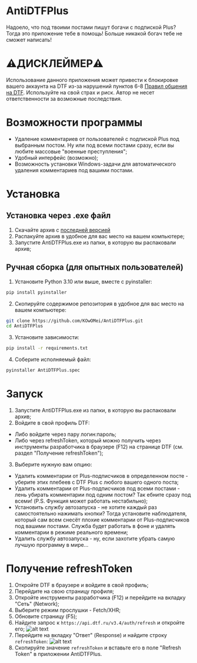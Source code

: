 # AntiDTFPlus
Надоело, что под твоими постами пишут богачи с подпиской Plus? Тогда это приложение тебе в помощь! Больше никакой богач тебе не сможет написать!

# ⚠️ДИСКЛЕЙМЕР⚠️
Использование данного приложения может привести к блокировке вашего аккаунта на DTF из-за нарушений пунктов 6-8 [Правил общения на DTF](https://dtf.ru/rules). Используйте на свой страх и риск. Автор не несет ответственности за возможные последствия.

# Возможности программы
- Удаление комментариев от пользователей с подпиской Plus под выбранным постом. Ну или под всеми постами сразу, если вы любите массовые "военные преступления";
- Удобный интерфейс (возможно);
- Возможность установки Windows-задачи для автоматического удаления комментариев под вашими постами.

# Установка
## Установка через .exe файл
1. Скачайте архив с [последней версией](https://github.com/KOwOMei/AntiDTFPlus/releases/latest/download/AntiDTFPlus.exe)
2. Распакуйте архив в удобное для вас место на вашем компьютере;
3. Запустите AntiDTFPlus.exe из папки, в которую вы распаковали архив;

## Ручная сборка (для опытных пользователей)
1. Установите Python 3.10 или выше, вместе с pyinstaller:
```bash
pip install pyinstaller
```
2. Скопируйте содержимое репозитория в удобное для вас место на вашем компьютере:
```bash
git clone https://github.com/KOwOMei/AntiDTFPlus.git
cd AntiDTFPlus
```
3. Установите зависимости:
```bash
pip install -r requirements.txt
```
4. Соберите исполняемый файл:
```bash
pyinstaller AntiDTFPlus.spec
```

# Запуск
1. Запустите AntiDTFPlus.exe из папки, в которую вы распаковали архив;
2. Войдите в свой профиль DTF:
* Либо войдите через пару логин:пароль;
* Либо через refreshToken, который можно получить через инструменты разработчика в браузере (F12) на странице DTF (см. раздел "Получение refreshToken");
3. Выберите нужную вам опцию:
* Удалить комментарии от Plus-подписчиков в определенном посте - уберите этих плебеев с DTF Plus c любого вашего одного поста;
* Удалить комментарии от Plus-подписчиков под всеми постами - лень убирать комментарии под одним постом? Так ебните сразу под всеми! (P.S. Функция может работать нестабильно);
* Установить службу автозапуска - не хотите каждый раз самостоятельно нажимать кнопки? Тогда установите наблюдателя, который сам всем снесёт плохие комментарии от Plus-подписчиков под вашими постами. Служба будет работать в фоне и удалять комментарии в режиме реального времени;
* Удалить службу автозапуска - ну, если захотите убрать самую лучшую программу в мире...

# Получение refreshToken
1. Откройте DTF в браузере и войдите в свой профиль;
2. Перейдите на свою страницу профиля;
3. Откройте инструменты разработчика (F12) и перейдите на вкладку "Сеть" (Network);
4. Выберите режим прослушки - Fetch/XHR;
5. Обновите страницу (F5);
6. Найдите запрос к `https://api.dtf.ru/v3.4/auth/refresh` и откройте его;
![alt text](https://i.imgur.com/qMtLnta.png)
7. Перейдите на вкладку "Ответ" (Response) и найдите строку `refreshToken`:
![alt text](https://i.imgur.com/J6xPOxN.png)
8. Скопируйте значение `refreshToken` и вставьте его в поле "Refresh Token" в приложении AntiDTFPlus.